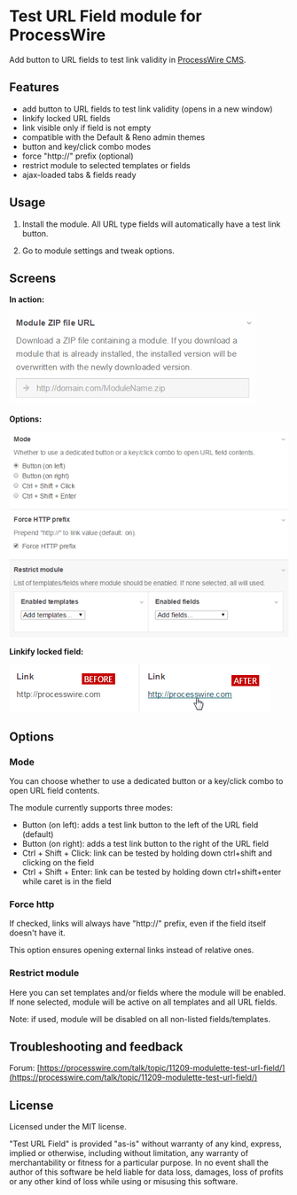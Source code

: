 Test URL Field module for ProcessWire
================

Add button to URL fields to test link validity in [ProcessWire CMS](http://processwire.com/).

## Features

- add button to URL fields to test link validity (opens in a new window)
- linkify locked URL fields
- link visible only if field is not empty
- compatible with the Default & Reno admin themes
- button and key/click combo modes
- force "http://" prefix (optional)
- restrict module to selected templates or fields
- ajax-loaded tabs & fields ready


## Usage

1. Install the module. All URL type fields will automatically have a test link button.

1. Go to module settings and tweak options.


## Screens

**In action:**

![Test URL field](screens/test-url-field.gif)

**Options:**

![Test URL field options](screens/test-url-field-options.png)

**Linkify locked field:**

![Linkify locked field](screens/test-url-field-locked-field.png)


## Options

### Mode

You can choose whether to use a dedicated button or a key/click combo to open URL field contents.

The module currently supports three modes:

- Button (on left): adds a test link button to the left of the URL field (default)
- Button (on right): adds a test link button to the right of the URL field
- Ctrl + Shift + Click: link can be tested by holding down ctrl+shift and clicking on the field
- Ctrl + Shift + Enter: link can be tested by holding down ctrl+shift+enter while caret is in the field

### Force http

If checked, links will always have "http://" prefix, even if the field itself doesn't have it.

This option ensures opening external links instead of relative ones.

### Restrict module

Here you can set templates and/or fields where the module will be enabled. If none selected, module will be active on all templates and all URL fields.

Note: if used, module will be disabled on all non-listed fields/templates.


## Troubleshooting and feedback

Forum: [https://processwire.com/talk/topic/11209-modulette-test-url-field/](https://processwire.com/talk/topic/11209-modulette-test-url-field/)


## License

Licensed under the MIT license.

"Test URL Field" is provided "as-is" without warranty of any kind, express, implied or otherwise, including without limitation, any warranty of merchantability or fitness for a particular purpose. In no event shall the author of this software be held liable for data loss, damages, loss of profits or any other kind of loss while using or misusing this software.
